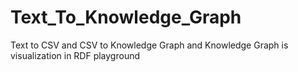 # Text_To_Knowledge_Graph
Text to CSV and CSV to Knowledge Graph and Knowledge Graph is visualization in RDF playground
